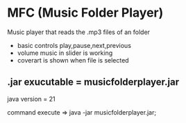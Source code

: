 # MFC (Music Folder Player)

Music player that reads the .mp3 files of an folder

- basic controls play,pause,next,previous
- volume music in slider is working
- coverart is shown when file is selected

## .jar exucutable = musicfolderplayer.jar

java version = 21

command execute => java -jar musicfolderplayer.jar;
